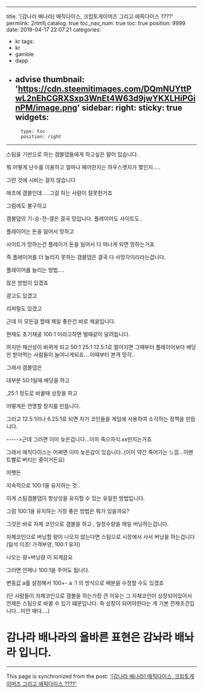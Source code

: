 
---
title: '[감나라 배나라] 매직다이스, 크립토게이머즈 그리고 에픽다이스 ????'
permlink: 2rtmfj
catalog: true
toc_nav_num: true
toc: true
position: 9999
date: 2019-04-17 22:07:21
categories:
- kr
tags:
- kr
- gamble
- dapp
- advise
thumbnail: 'https://cdn.steemitimages.com/DQmNUYttPwL2nEhCGRXSxp3WnEt4W63d9jwYKXLHiPGinPM/image.png'
sidebar:
    right:
        sticky: true
widgets:
    -
        type: toc
        position: right
---


스팀을 기반으로 하는 갬블댑들에게  하고싶은 말이 있습니다.

뭐 어떻게 난수를 이용하고 얼마나 페어한지는 하우스엣지가 몇인지.....

그런 것에 시비는 걸지 않습니다

애초에 갬블인데 ....그걸 하는 사람이 잘못한거죠 

그럼에도 불구하고

갬블댑의 기-승-전-결은 결국 망입니다. 플레이어도 사이트도..

플레이어는 돈을 잃어서 망하고

사이트가 망하는건 플레이거 돈을 잃어서 다 떠나게 되면 망하는거죠

즉 플레이어를 더 늘리지 못하는 갬블댑은 결국 다 사망각이리라는겁니다.

플레이어를 늘리는 방법....

많은 방법이 있겠죠

광고도 있겠고

리퍼럴도 있겠고

근데 이 모든걸 할때 제일 좋은건 바로 채굴입니다.

현재도 초기채굴 100:1 이라고하면 벌때같이 달려듭니다.

하지만 채산성이 바뀌게 되고 50:1 25:1 12.5:1로 떨어지면 그때부터 플레이어보다 배당만 받아먹는 사람들이 늘어나게되죠....이때부터 본격 망각..

그래서 갬블댑은 

대부분 50:1일때 배당을 하고

,25:1 정도로 바꿀때 상장을 하고

어떻게든 연명할 장치를 만듭니다. 

그리고 12.5:1이나 6.25:1로 되면 자기 코인들을 게임에 사용하여 소각하는 정책을 만듭니다.


----->근데 그러면 이미 늦은겁니다...이미 죽으자식.xx만지는거죠

그래서 매직다이스는 어쩌면 이미 늦은감이 있습니다..(이미 약간 죽어가는 느낌...이벤트빨로 버티는 중이거든요)

어쨋든

지속적으로 100:1을 유지하는 것..


이게 스팀갬블댑이 항상성을 유지할 수 있는 유일한 방법입니다.


그럼 100:1을 유지하는 가장 좋은 방법은 뭐가 있을까요?

그것은 바로 자체 코인으로 갬블을 하고 , 일정수량을 매일 버닝하는겁니다.

자체코인으로 버닝할 량이 나오지 않는다면 스팀으로 시장에서 사서 버닝을 하는겁니다(일석 이조! 가격부양, 100:1 유지)

나오는 량=버닝량 이 되게끔요 

그러면 언제나 100:1을 주어도 됩니다.

변동값 a를 설정해서 100+- a :1 의 방식으로 배분을 수정할 수도 있겠죠

(단 사람들이 자체코인으로 갬블을 하는가장 큰 이유는 그 자체코인이 상장되어있어서 언제든 스팀으로 바꿀 수 있기 떄문입니다. 즉 상장이 되어야한다는 게 기본 전제조건입니다...미안 매다....)


# 감나라 배나라의 올바른 표현은 감놔라 배놔라 입니다.

- - -

This page is synchronized from the post: ['[감나라 배나라] 매직다이스, 크립토게이머즈 그리고 에픽다이스 ????'](https://steemit.com/@virus707/2rtmfj)
